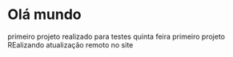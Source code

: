 # Olá mundo
primeiro projeto realizado para testes
quinta feira 
primeiro projeto
REalizando atualização remoto no site
